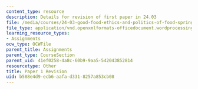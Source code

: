 ```yaml
---
content_type: resource
description: Details for revision of first paper in 24.03
file: /media/courses/24-03-good-food-ethics-and-politics-of-food-spring-2017/b588e4d9ecb6aafad3318257a853cb08_24.03_paper_revision.docx
file_type: application/vnd.openxmlformats-officedocument.wordprocessingml.document
learning_resource_types:
- Assignments
ocw_type: OCWFile
parent_title: Assignments
parent_type: CourseSection
parent_uid: 41ef0258-4a8c-60b9-9aa5-542043852814
resourcetype: Other
title: Paper 1 Revision
uid: b588e4d9-ecb6-aafa-d331-8257a853cb08
---
```

